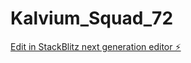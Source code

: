 # Kalvium_Squad_72

[Edit in StackBlitz next generation editor ⚡️](https://stackblitz.com/~/github.com/SHIVAM03669/Kalvium_Squad_72)